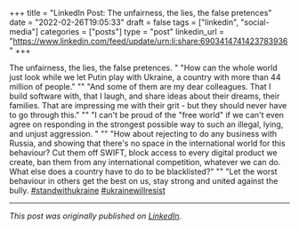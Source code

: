 +++
title = "LinkedIn Post: The unfairness, the lies, the false pretences"
date = "2022-02-26T19:05:33"
draft = false
tags = ["linkedin", "social-media"]
categories = ["posts"]
type = "post"
linkedin_url = "https://www.linkedin.com/feed/update/urn:li:share:6903414741423783936"
+++

The unfairness, the lies, the false pretences. "
"How can the whole world just look while we let Putin play with Ukraine, a country with more than 44 million of people."
""
"And some of them are my dear colleagues. That I build software with, that I laugh, and share ideas about their dreams, their families. That are impressing me with their grit - but they should never have to go through this."
""
"I can't be proud of the "free world" if we can't even agree on responding in the strongest possible way to such an illegal, lying, and unjust aggression. "
""
"How about rejecting to do any business with Russia, and showing that there's no space in the international world for this behaviour? Cut them off SWIFT, block access to every digital product we create, ban them from any international competition, whatever we can do. What else does a country have to do to be blacklisted?"
""
"Let the worst behaviour in others get the best on us, stay strong and united against the bully. [#standwithukraine](https://www.linkedin.com/feed/hashtag/standwithukraine) [#ukrainewillresist](https://www.linkedin.com/feed/hashtag/ukrainewillresist)

---

*This post was originally published on [LinkedIn](https://www.linkedin.com/in/adrianmoreno/recent-activity/all/).*